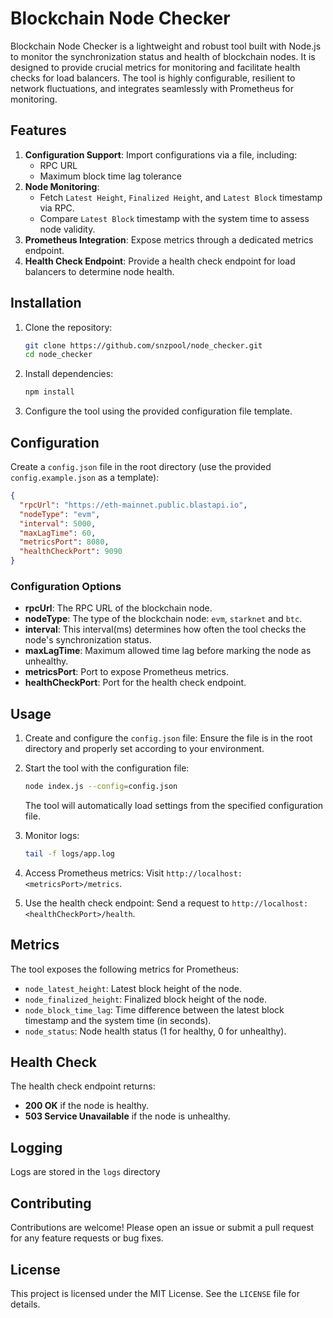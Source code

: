# Blockchain Node Checker

Blockchain Node Checker is a lightweight and robust tool built with Node.js to monitor the synchronization status and health of blockchain nodes. It is designed to provide crucial metrics for monitoring and facilitate health checks for load balancers. The tool is highly configurable, resilient to network fluctuations, and integrates seamlessly with Prometheus for monitoring.

## Features

1. **Configuration Support**: Import configurations via a file, including:
   - RPC URL
   - Maximum block time lag tolerance
2. **Node Monitoring**:
   - Fetch `Latest Height`, `Finalized Height`, and `Latest Block` timestamp via RPC.
   - Compare `Latest Block` timestamp with the system time to assess node validity.
3. **Prometheus Integration**: Expose metrics through a dedicated metrics endpoint.
4. **Health Check Endpoint**: Provide a health check endpoint for load balancers to determine node health.

## Installation

1. Clone the repository:
   ```bash
   git clone https://github.com/snzpool/node_checker.git
   cd node_checker
   ```

2. Install dependencies:
   ```bash
   npm install
   ```

3. Configure the tool using the provided configuration file template.

## Configuration

Create a `config.json` file in the root directory (use the provided `config.example.json` as a template):

```json
{
  "rpcUrl": "https://eth-mainnet.public.blastapi.io",
  "nodeType": "evm",
  "interval": 5000,
  "maxLagTime": 60,
  "metricsPort": 8080,
  "healthCheckPort": 9090
}
```

### Configuration Options
- **rpcUrl**: The RPC URL of the blockchain node.
- **nodeType**: The type of the blockchain node: `evm`, `starknet` and `btc`.
- **interval**: This interval(ms) determines how often the tool checks the node's synchronization status.
- **maxLagTime**: Maximum allowed time lag before marking the node as unhealthy.
- **metricsPort**: Port to expose Prometheus metrics.
- **healthCheckPort**: Port for the health check endpoint.

## Usage

1. Create and configure the `config.json` file:
   Ensure the file is in the root directory and properly set according to your environment.

2. Start the tool with the configuration file:
   ```bash
   node index.js --config=config.json
   ```
   The tool will automatically load settings from the specified configuration file.

3. Monitor logs:
   ```bash
   tail -f logs/app.log
   ```

4. Access Prometheus metrics:
   Visit `http://localhost:<metricsPort>/metrics`.

5. Use the health check endpoint:
   Send a request to `http://localhost:<healthCheckPort>/health`.

## Metrics
The tool exposes the following metrics for Prometheus:
- `node_latest_height`: Latest block height of the node.
- `node_finalized_height`: Finalized block height of the node.
- `node_block_time_lag`: Time difference between the latest block timestamp and the system time (in seconds).
- `node_status`: Node health status (1 for healthy, 0 for unhealthy).

## Health Check
The health check endpoint returns:
- **200 OK** if the node is healthy.
- **503 Service Unavailable** if the node is unhealthy.

## Logging
Logs are stored in the `logs` directory

## Contributing
Contributions are welcome! Please open an issue or submit a pull request for any feature requests or bug fixes.

## License
This project is licensed under the MIT License. See the `LICENSE` file for details.
